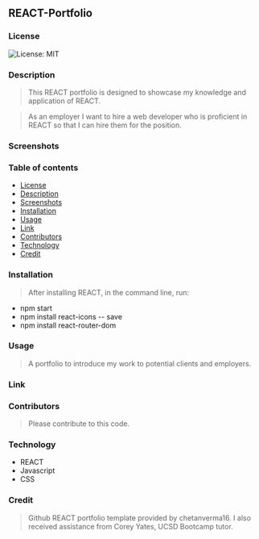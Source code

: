 ## REACT-Portfolio

### License

![License: MIT](https://img.shields.io/badge/License-MIT-yellow.svg)

### Description

>  This REACT portfolio is designed to showcase my knowledge and application of REACT. 

 > As an employer
 > I want to hire a web developer who is proficient in REACT
 > so that I can hire them for the position.

### Screenshots

<!-- <img src= "public\screenshot.png" alt = "Screenshot of Burger App"> -->

### Table of contents

- [License](#License)
- [Description](#Description)
- [Screenshots](#Screenshots)
- [Installation](#Installation)
- [Usage](#Usage)
- [Link](#link)
- [Contributors](#Contributors)
- [Technology](#Technology)
- [Credit](#Credit)

### Installation

> After installing REACT, in the command line, run:
   * npm start
   * npm install react-icons -- save
   * npm install react-router-dom
 
### Usage

> A portfolio to introduce my work to potential clients and employers.
  
### Link
<!-- > https://mnilou.github.io/directory-employee/ -->

### Contributors

> Please contribute to this code.

### Technology

- REACT
- Javascript
- CSS

### Credit
> Github REACT portfolio template provided by chetanverma16. I also received assistance from Corey Yates, UCSD Bootcamp tutor.

